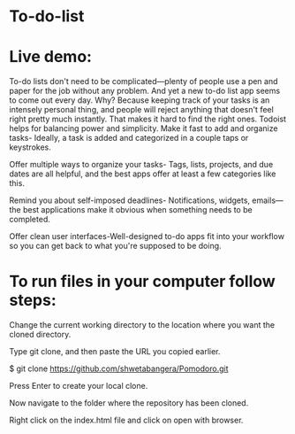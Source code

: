 # To-do-list

# Live demo:
To-do lists don't need to be complicated—plenty of people use a pen and paper for the job without any problem. And yet a new to-do list app seems to come out every day. Why? Because keeping track of your tasks is an intensely personal thing, and people will reject anything that doesn't feel right pretty much instantly. That makes it hard to find the right ones.
Todoist helps for balancing power and simplicity.
Make it fast to add and organize tasks- Ideally, a task is added and categorized in a couple taps or keystrokes.

Offer multiple ways to organize your tasks- Tags, lists, projects, and due dates are all helpful, and the best apps offer at least a few categories like this.

Remind you about self-imposed deadlines- Notifications, widgets, emails—the best applications make it obvious when something needs to be completed.

Offer clean user interfaces-Well-designed to-do apps fit into your workflow so you can get back to what you're supposed to be doing.


# To run files in your computer follow steps:
Change the current working directory to the location where you want the cloned directory.

Type git clone, and then paste the URL you copied earlier.

$ git clone https://github.com/shwetabangera/Pomodoro.git

Press Enter to create your local clone.

Now navigate to the folder where the repository has been cloned.

Right click on the index.html file and click on open with browser.
